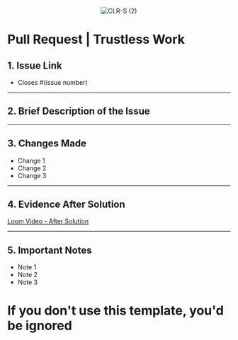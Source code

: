 <p align="center"> <img src="https://github.com/user-attachments/assets/5b182044-dceb-41f5-acf0-da22dea7c98a" alt="CLR-S (2)"> </p>

# Pull Request | Trustless Work

## 1. Issue Link

<!-- Provide the link to the related issue here -->

- Closes #(issue number)

---

## 2. Brief Description of the Issue

<!-- Give a concise description of the issue to give context to reviewers. What problem does it solve? -->

---

## 3. Changes Made

<!-- Describe the main changes and enhancements made to address the issue. List the modifications clearly and concisely. -->

- Change 1
- Change 2
- Change 3

---

## 4. Evidence After Solution

<!-- Record a video using Loom showing the corrected behavior after the solution. Provide a link to the Loom video here. Or you can provide another type of evidence, but it should be very clear -->

[Loom Video - After Solution](LINK_TO_VIDEO_AFTER)

---

## 5. Important Notes

<!-- Any other relevant information that reviewers should be aware of, such as potential impacts, related issues, dependencies, or additional setup instructions. -->

- Note 1
- Note 2
- Note 3


# If you don't use this template, you'd be ignored
